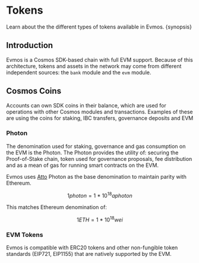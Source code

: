 <!--
order: 5
-->

# Tokens

Learn about the the different types of tokens available in Evmos. {synopsis}

## Introduction

Evmos is a Cosmos SDK-based chain with full EVM support. Because of this architecture, tokens and assets in the network may come from different independent sources: the `bank` module and the `evm` module.

## Cosmos Coins

Accounts can own SDK coins in their balance, which are used for operations with other Cosmos modules and transactions. Examples of these are using the coins for staking, IBC transfers, governance deposits and EVM  

### Photon

The denomination used for staking, governance and gas consumption on the EVM is the Photon. The Photon provides the utility of: securing the Proof-of-Stake chain, token used for governance proposals, fee distribution and as a mean of gas for running smart contracts on the EVM.

Evmos uses [Atto](https://en.wikipedia.org/wiki/Atto-) Photon as the base denomination to maintain parity with Ethereum.

$$1 photon = 1 ~ * ~ 10^{18} aphoton$$

This matches Ethereum denomination of:

$$1 ETH = 1 ~ * ~ 10^{18} wei$$

### EVM Tokens

Evmos is compatible with ERC20 tokens and other non-fungible token standards (EIP721, EIP1155)
that are natively supported by the EVM.
